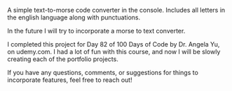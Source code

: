 A simple text-to-morse code converter in the console. Includes all letters in the english language along with punctuations.

In the future I will try to incorporate a morse to text converter.

I completed this project for Day 82 of 100 Days of Code by Dr. Angela Yu, on udemy.com. I had a lot of fun with this course, and now
I will be slowly creating each of the portfolio projects. 

If you have any questions, comments, or suggestions for things to incorporate features, feel free to reach out!
